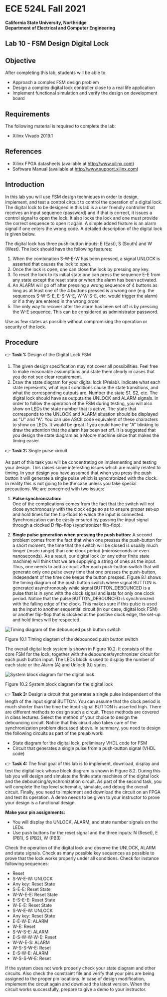 # ECE 524L Fall 2021
**California State University, Northridge**  
**Department of Electrical and Computer Engineering**  

## Lab 10 - FSM Design Digital Lock

## Objective

After completing this lab, students will be able to:
- Approach a complex FSM design problem
- Design a complex digital lock controller close to a real life application
- Implement functional simulation and verify the design on development board

## Requirements

The following material is required to complete the lab:
- Xilinx Vivado 2019.1

## References

- Xilinx FPGA datasheets (available at http://www.xilinx.com)
- Software Manual (available at http://www.support.xilinx.com)

## Introduction

In this lab you will use FSM design techniques in order to design, implement, and test a control circuit to control the operation of a digital lock. The digital lock to be designed in this lab is a user friendly controller that receives an input sequence (password) and if that is correct, it issues a control signal to open the lock. It also locks the lock and one must provide the correct sequence to open it again. A simple added feature is an alarm signal if one enters the wrong code. A detailed description of the digital lock is given below.

The digital lock has three push-button inputs: E (East), S (South) and W (West). The lock should have the following features:

1. When the combination S-W-E-W has been pressed, a signal UNLOCK is asserted that causes the lock to open.
2. Once the lock is open, one can close the lock by pressing any key.
3. To reset the lock to its initial state one can press the sequence E-E from any state except the reset state or when the alarm has been activated.
4. An ALARM will go off after pressing a wrong sequence of 4 buttons as long as at least one of the 4 buttons pressed is a wrong one (e.g. the sequences S-W-S-E, E-S-W-E, W-W-S-E, etc. would trigger the alarm) or if a they are entered in the wrong order.
5. The only way to recover after the alarm has been set off is by pressing the W-E sequence. This can be considered as administrator password.

Use as few states as possible without compromising the operation or security of the lock. 

## Procedure

:point_right: **Task 1:** Design of the Digital Lock FSM

1. The given design specification may not cover all possibilities. Feel free to make reasonable assumptions and state them clearly in cases that you do not see clear requirement.
2. Draw the state diagram for your digital lock (Prelab). Indicate what each state represents, what input conditions cause the state transitions, and what the corresponding outputs are. Number the state S1, S2, etc. The digital lock should have as outputs the UNLOCK and ALARM signals. In order to follow the operation of the FSM during testing, you will also show on LEDs the state number that is active. The state that corresponds to the UNLOCK and ALARM situation should be displayed as "U" and "A". You can use ASCII code equivalent of these characters to show on LEDs. It would be great if you could have the "A" blinking to draw the attention that the alarm has been set off. It is suggested that you design the state diagram as a Moore machine since that makes the timing easier.

:point_right: **Task 2:** Single pulse circuit

As part of this task you will be concentrating on implementing and testing your design. This raises some interesting issues which are mainly related to timing. In your design you have assumed that when you press the push button it will generate a single pulse which is synchronized with the clock. In reality this is not going to be the case unless you take special precautions. We are concerned with two issues:

1. **Pulse synchronization:**  
One of the complications comes from the fact that the switch will not close synchronously with the clock edge so as to ensure proper set-up and hold times for the flip-flops to which the input is connected. Synchronization can be easily ensured by passing the input signal through a clocked D flip-flop (synchronizer flip-flop).

2. **Single pulse generation when pressing the push button:**
A second problem comes from the fact that when one presses the push-button for a short moment, the time that the switch will be closed is usually much longer (msec range) than one clock period (microseconds or even nanoseconds). As a result, our digital lock (or any other finite state machine) will think that we are supplying a string of ones as the input. Thus, one needs to add a circuit after each push-button switch that will generate only one pulse every time that one presses the push-button, independent of the time one keeps the button pressed. Figure 8.1 shows the timing diagram of the push button switch where signal BUTTON is generated asynchronously while signal BUTTON_DEBOUNCED is a pulse that is in sync with the clock signal and lasts for only one clock period. Notice that the pulse BUTTON_DEBOUNCED is synchronized with the falling edge of the clock. This makes sure if this pulse is used as the input to another sequential circuit (in our case, digital lock FSM) or another flip-flop that is clocked at the positive clock edge, the set-up and hold times will be respected.

![Timing diagram of the debounced push button switch](./img/lab10_digram_1.png)

Figure 10.1 Timing diagram of the debounced push button switch 

The overall digital lock system is shown in Figure 10.2. It consists of the core FSM for the lock, together with the debouncer/synchronizer circuit for each push button input. The LEDs block is used to display the number of each state or the Alarm (A) and Unlock (U) states.


![System block diagram for the digital lock](./img/lab10_digram_2.png)

Figure 10.2 System block diagram for the digital lock

:point_right: **Task 3:** Design a circuit that generates a single pulse independent of the length of the input signal BUTTON. You can assume that the clock period is much shorter than the time the input signal BUTTON is asserted high. There are different methods to design such a circuit. These methods are covered in class lectures. Select the method of your choice to design the debouncing circuit. Notice that this circuit also takes care of the synchronization problem discussed above. In summary, you need to design the following circuits as part of the prelab work:

- State diagram for the digital lock, preliminary VHDL code for FSM
- Circuit that generates a single pulse from a push-button signal (VHDL code)

:point_right: **Task 4:** The final goal of this lab is to implement, download, display and test the digital lock whose block diagram is shown in Figure 8.2. During this lab you will design and simulate the finite state machines of the digital lock and the debouncing/synchronization circuit. As part of the second task, you will complete the top level schematic, simulate, and debug the overall circuit. Finally, you need to implement and download the circuit on an FPGA and test its operation. A demo needs to be given to your instructor to prove your design is a functional design.
	
**Make your pin assignments:**  

- You will display the UNLOCK, ALARM, and state number signals on the LEDs.
- Use push buttons for the reset signal and the three inputs: N (Reset), E (PB1), S (PB2), W (PB3)

Check the operation of the digital lock and observe the UNLOCK, ALARM and state signals. Check as many possible key sequences as possible to prove that the lock works properly under all conditions. Check for instance following sequences:

- Reset
- S-W-E-W: UNLOCK
- Any key: Reset State
- S-E-E: Reset State
- W-W-E-E: Reset State
- E-S-E-E: Reset State
- W-E-E: Reset State
- S-W-E-W: UNLOCK
- Any key: Reset State
- E-E-W-E: ALARM
- W-E: Reset
- S-W-S-E: ALARM
- E-S-W-W-W-E: Reset
- W-W-E-S: ALARM
- W-S-S-W-E: Reset
- E-S-W-E: ALARM
- W-S-S-W-E: Reset

If the system does not work properly check your state diagram and other circuits. Also check the constraint file and verify that your pins are being assigned to the proper pin locations. In case of design modification, implement the circuit again and download the latest version. When the circuit works successfully, prepare to give a demo to your instructor.
